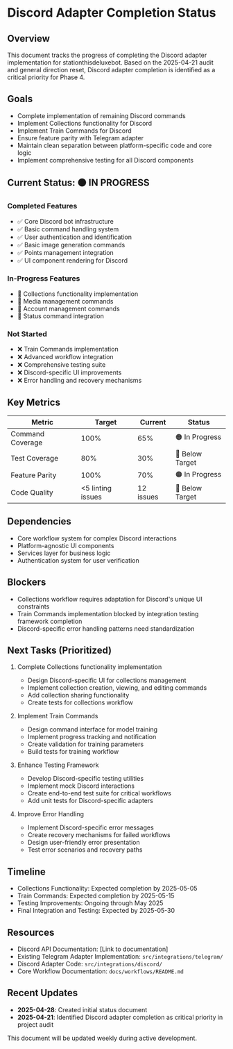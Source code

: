 # Discord Adapter Completion Status

## Overview
This document tracks the progress of completing the Discord adapter implementation for stationthisdeluxebot. Based on the 2025-04-21 audit and general direction reset, Discord adapter completion is identified as a critical priority for Phase 4.

## Goals
- Complete implementation of remaining Discord commands
- Implement Collections functionality for Discord
- Implement Train Commands for Discord
- Ensure feature parity with Telegram adapter
- Maintain clean separation between platform-specific code and core logic
- Implement comprehensive testing for all Discord components

## Current Status: 🟠 IN PROGRESS

### Completed Features
- ✅ Core Discord bot infrastructure
- ✅ Basic command handling system
- ✅ User authentication and identification
- ✅ Basic image generation commands
- ✅ Points management integration
- ✅ UI component rendering for Discord

### In-Progress Features
- 🔄 Collections functionality implementation
- 🔄 Media management commands
- 🔄 Account management commands
- 🔄 Status command integration

### Not Started
- ❌ Train Commands implementation
- ❌ Advanced workflow integration
- ❌ Comprehensive testing suite
- ❌ Discord-specific UI improvements
- ❌ Error handling and recovery mechanisms

## Key Metrics
| Metric | Target | Current | Status |
|--------|--------|---------|--------|
| Command Coverage | 100% | 65% | 🟠 In Progress |
| Test Coverage | 80% | 30% | 🔴 Below Target |
| Feature Parity | 100% | 70% | 🟠 In Progress |
| Code Quality | <5 linting issues | 12 issues | 🔴 Below Target |

## Dependencies
- Core workflow system for complex Discord interactions
- Platform-agnostic UI components
- Services layer for business logic
- Authentication system for user verification

## Blockers
- Collections workflow requires adaptation for Discord's unique UI constraints
- Train Commands implementation blocked by integration testing framework completion
- Discord-specific error handling patterns need standardization

## Next Tasks (Prioritized)
1. Complete Collections functionality implementation
   - Design Discord-specific UI for collections management
   - Implement collection creation, viewing, and editing commands
   - Add collection sharing functionality
   - Create tests for collections workflow

2. Implement Train Commands
   - Design command interface for model training
   - Implement progress tracking and notification
   - Create validation for training parameters
   - Build tests for training workflow

3. Enhance Testing Framework
   - Develop Discord-specific testing utilities
   - Implement mock Discord interactions
   - Create end-to-end test suite for critical workflows
   - Add unit tests for Discord-specific adapters

4. Improve Error Handling
   - Implement Discord-specific error messages
   - Create recovery mechanisms for failed workflows
   - Design user-friendly error presentation
   - Test error scenarios and recovery paths

## Timeline
- Collections Functionality: Expected completion by 2025-05-05
- Train Commands: Expected completion by 2025-05-15
- Testing Improvements: Ongoing through May 2025
- Final Integration and Testing: Expected by 2025-05-30

## Resources
- Discord API Documentation: [Link to documentation]
- Existing Telegram Adapter Implementation: `src/integrations/telegram/`
- Discord Adapter Code: `src/integrations/discord/`
- Core Workflow Documentation: `docs/workflows/README.md`

## Recent Updates
- **2025-04-28**: Created initial status document
- **2025-04-21**: Identified Discord adapter completion as critical priority in project audit

This document will be updated weekly during active development. 